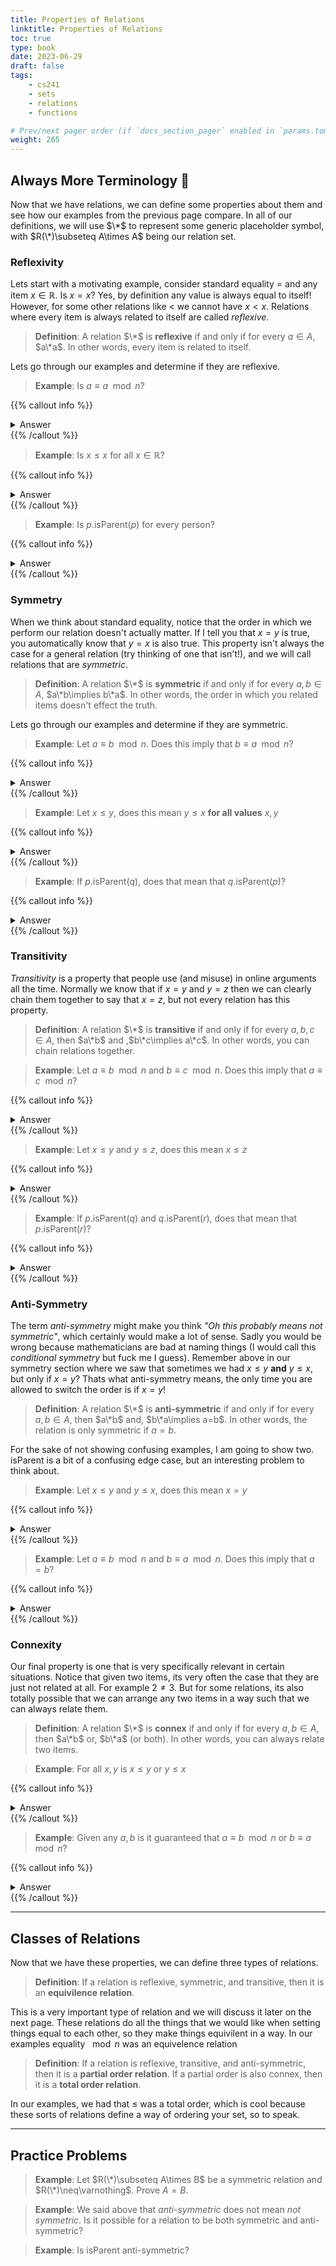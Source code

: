 ```yaml
---
title: Properties of Relations
linktitle: Properties of Relations
toc: true
type: book
date: 2023-06-29
draft: false
tags:
    - cs241
    - sets
    - relations
    - functions

# Prev/next pager order (if `docs_section_pager` enabled in `params.toml`)
weight: 265
---
```


## Always More Terminology 📖

Now that we have relations, we can define some properties about them and see how our examples from the previous page compare. In all of our definitions, we will use $\*$ to represent some generic placeholder symbol, with $R(\*)\subseteq A\times A$ being our relation set.

### Reflexivity

Lets start with a motivating example, consider standard equality $=$ and any item $x\in\mathbb{R}$. Is $x=x$? Yes, by definition any value is always equal to itself! However, for some other relations like $<$ we cannot have $x<x$. Relations where every item is always related to itself are called *reflexive*.

> **Definition**: A relation $\*$ is **reflexive** if and only if for every $a\in A$, $a\*a$. In other words, every item is related to itself.

Lets go through our examples and determine if they are reflexive.

> **Example**: Is $a\equiv a \mod n$?

{{% callout info %}}
<details>
<summary>Answer</summary>
Yes, because the remainder of $a$ divided by $n$ will be the same on both sides of the equality
</details>
{{% /callout %}}

> **Example**: Is $x\leq x$ for all $x\in\mathbb{R}$?

{{% callout info %}}
<details>
<summary>Answer</summary>
Yes, because $x=x$ so $x\leq x$ by definition.
</details>
{{% /callout %}}

> **Example**: Is $p$.isParent$(p)$ for every person?

{{% callout info %}}
<details>
<summary>Answer</summary>
No, its not possible to be your own parent, so isParent is not reflexive.
</details>
{{% /callout %}}

### Symmetry

When we think about standard equality, notice that the order in which we perform our relation doesn't actually matter. If I tell you that $x=y$ is true, you automatically know that $y=x$ is also true. This property isn't always the case for a general relation (try thinking of one that isn't!), and we will call relations that are *symmetric*.

> **Definition**: A relation $\*$ is **symmetric** if and only if for every $a,b\in A$, $a\*b\implies b\*a$. In other words, the order in which you related items doesn't effect the truth.

Lets go through our examples and determine if they are symmetric.

> **Example**: Let $a\equiv b\mod n$. Does this imply that $b\equiv a\mod n$? 

{{% callout info %}}
<details>
<summary>Answer</summary>
Yes, because the changing the order of $a,b$ does not change the remainders when divided by $n$
</details>
{{% /callout %}}

> **Example**: Let $x\leq y$, does this mean $y\leq x$ **for all values** $x,y$

{{% callout info %}}
<details>
<summary>Answer</summary>
If $x=y$ you can switch their order, however if $x\neq y$ then you can't. For example $2\leq 3$ but $3\not\leq 2$. Therefore, $\leq$ is not symmetric
</details>
{{% /callout %}}

> **Example**: If $p$.isParent$(q)$, does that mean that $q$.isParent$(p)$?

{{% callout info %}}
<details>
<summary>Answer</summary>
No, your child cannot also be your parent in any case, this relation is not symmetric.
</details>
{{% /callout %}}

### Transitivity

*Transitivity* is a property that people use (and misuse) in online arguments all the time. Normally we know that if $x=y$ and $y=z$ then we can clearly chain them together to say that $x=z$, but not every relation has this property.

> **Definition**: A relation $\*$ is **transitive** if and only if for every $a,b,c\in A$, then $a\*b$ and ,$b\*c\implies a\*c$. In other words, you can chain relations together.

> **Example**: Let $a\equiv b\mod n$ and $b \equiv c \mod n$. Does this imply that $a\equiv c\mod n$? 

{{% callout info %}}
<details>
<summary>Answer</summary>
Yes, because all three remainders are equal to each other
</details>
{{% /callout %}}

> **Example**: Let $x\leq y$ and $y\leq z$, does this mean $x\leq z$

{{% callout info %}}
<details>
<summary>Answer</summary>
Yes, $x\leq y\leq z$ means $x\leq z$
</details>
{{% /callout %}}

> **Example**: If $p$.isParent$(q)$ and $q$.isParent$(r)$, does that mean that $p$.isParent$(r)$?

{{% callout info %}}
<details>
<summary>Answer</summary>
No, we only need one counter example and my grandfather is not one of my parents. That'd be fucked y'all
</details>
{{% /callout %}}

### Anti-Symmetry

The term *anti-symmetry* might make you think *"Oh this probably means not symmetric"*, which certainly would make a lot of sense. Sadly you would be wrong because mathematicians are bad at naming things (I would call this *conditional symmetry* but fuck me I guess). Remember above in our symmetry section where we saw that sometimes we had $x\leq y$ **and** $y\leq x$, but only if $x=y$? Thats what anti-symmetry means, the only time you are allowed to switch the order is if $x=y$!

> **Definition**: A relation $\*$ is **anti-symmetric** if and only if for every $a,b\in A$, then $a\*b$ and, $b\*a\implies a=b$. In other words, the relation is only symmetric if $a=b$.

For the sake of not showing confusing examples, I am going to show two. isParent is a bit of a confusing edge case, but an interesting problem to think about.

> **Example**: Let $x\leq y$ and $y\leq x$, does this mean $x=y$

{{% callout info %}}
<details>
<summary>Answer</summary>
Yes, that is the only way we can have both conditions be satisfied, so $\leq$ is anti-symmetric.
</details>
{{% /callout %}}

> **Example**: Let $a\equiv b\mod n$ and $b \equiv a \mod n$. Does this imply that $a=b$? 

{{% callout info %}}
<details>
<summary>Answer</summary>
No, consider $0,n$. Both of these have remainder $0$ divided by $n$, so $0\equiv n\mod n$ and $n\equiv 0\mod n$ but $n\neq 0$.
</details>
{{% /callout %}}

### Connexity

Our final property is one that is very specifically relevant in certain situations. Notice that given two items, its very often the case that they are just not related at all. For example $2\neq 3$. But for some relations, its also totally possible that we can arrange any two items in a way such that we can always relate them.

> **Definition**: A relation $\*$ is **connex** if and only if for every $a,b\in A$, then $a\*b$ or, $b\*a$ (or both). In other words, you can always relate two items.

> **Example**: For all $x,y$ is $x\leq y$ or $y\leq x$

{{% callout info %}}
<details>
<summary>Answer</summary>
Yes, if the two numbers are equal then the order doesn't matter. If they are not then one is smaller and you can put that one first.
</details>
{{% /callout %}}

> **Example**: Given any $a,b$ is it guaranteed that $a\equiv b\mod n$ or $b\equiv a\mod n$?

{{% callout info %}}
<details>
<summary>Answer</summary>
No, changing the order will not change the remainders, so if they are not related to begin, then the two items are not related, therefore this is not connex.
</details>
{{% /callout %}}


---

## Classes of Relations

Now that we have these properties, we can define three types of relations.

> **Definition**: If a relation is reflexive, symmetric, and transitive, then it is an **equivilence relation**.

This is a very important type of relation and we will discuss it later on the next page. These relations do all the things that we would like when setting things equal to each other, so they make things equivilent in a way. In our examples equality $\mod n$ was an equivelence relation

> **Definition**: If a relation is reflexive, transitive, and anti-symmetric, then it is a **partial order relation**. If a partial order is also connex, then it is a **total order relation**.

In our examples, we had that $\leq$ was a total order, which is cool because these sorts of relations define a way of ordering your set, so to speak.

---

## Practice Problems

> **Example**: Let $R(\*)\subseteq A\times B$ be a symmetric relation and $R(\*)\neq\varnothing$. Prove $A=B$.

> **Example**: We said above that *anti-symmetric* does not mean *not symmetric*. Is it possible for a relation to be both symmetric and anti-symmetric?

> **Example**: Is isParent anti-symmetric?
